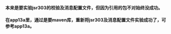 #### 本来是要实验jsr303的校验及消息配置文件，但因为引用的包不对始终没成功。
#### 在app13a里，通过是要maven库，重新将jsr303及消息配置文件实验成功了，可参考app13a。